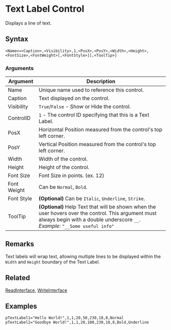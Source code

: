 # Text Label Control

Displays a line of text.

## Syntax

```pebakery
<Name>=<Caption>,<Visibility>,1,<PosX>,<PosY>,<Width>,<Height>,<FontSize>,<FontWeight>[,<FontStyle>][,<ToolTip>]
```

### Arguments

| Argument | Description |
| --- | --- |
| Name | Unique name used to reference this control. |
| Caption | Text displayed on the control. |
| Visibility | `True`/`False` - Show or Hide the control. |
| ControlID | `1` - The control ID specifying that this is a Text Label. |
| PosX | Horizontal Position measured from the control's top left corner. |
| PosY | Vertical Position measured from the control's top left corner. |
| Width | Width of the control. |
| Height | Height of the control. |
| Font Size | Font Size in points. (ex. 12) |
| Font Weight | Can be `Normal`, `Bold`. |
| Font Style | **(Optional)** Can be `Italic`, `Underline`, `Strike`. |
| ToolTip | **(Optional)** Help Text that will be shown when the user hovers over the control. This argument must always begin with a double underscore `__`. *Example:* `"__Some useful info"` |

## Remarks

Text labels will wrap text, allowing multiple lines to be displayed within the `Width` and `Height` boundary of the Text Label.

## Related

[ReadInterface](/Commands/Interface/ReadInterface.md), [WriteInterface](/Commands/Interface/WriteInterface.md)

## Examples

```pebakery
pTextLabel1="Hello World!",1,1,20,50,230,18,8,Normal
pTextLabel2="Goodbye World!",1,1,20,100,230,18,8,Bold,Underline
```